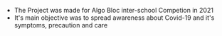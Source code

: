 - The Project was made for Algo Bloc inter-school Competion in 2021
- It's main objective was to spread awareness about Covid-19 and it's symptoms, precaution and care
